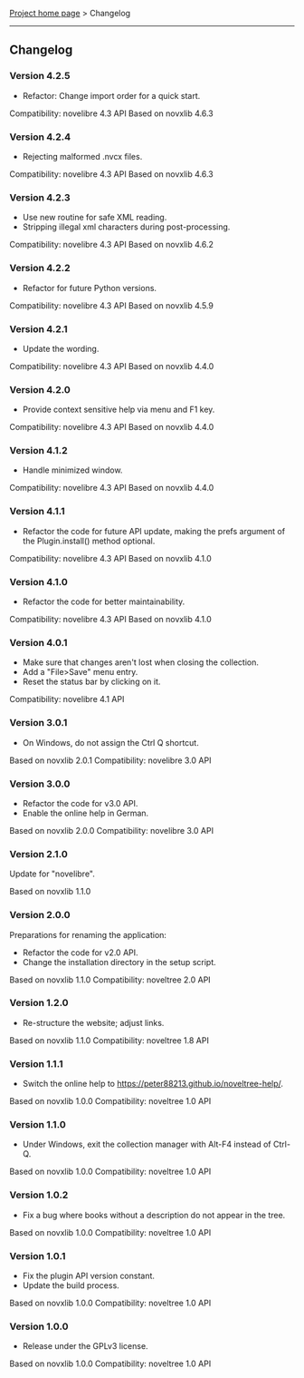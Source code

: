 [Project home page](../) > Changelog

------------------------------------------------------------------------

## Changelog

### Version 4.2.5

- Refactor: Change import order for a quick start.

Compatibility: novelibre 4.3 API
Based on novxlib 4.6.3

### Version 4.2.4

- Rejecting malformed .nvcx files.

Compatibility: novelibre 4.3 API
Based on novxlib 4.6.3

### Version 4.2.3

- Use new routine for safe XML reading.
- Stripping illegal xml characters during post-processing.

Compatibility: novelibre 4.3 API
Based on novxlib 4.6.2

### Version 4.2.2

- Refactor for future Python versions.

Compatibility: novelibre 4.3 API
Based on novxlib 4.5.9

### Version 4.2.1

- Update the wording.

Compatibility: novelibre 4.3 API
Based on novxlib 4.4.0

### Version 4.2.0

- Provide context sensitive help via menu and F1 key.

Compatibility: novelibre 4.3 API
Based on novxlib 4.4.0

### Version 4.1.2

- Handle minimized window.

Compatibility: novelibre 4.3 API
Based on novxlib 4.4.0

### Version 4.1.1

- Refactor the code for future API update,
  making the prefs argument of the Plugin.install() method optional.

Compatibility: novelibre 4.3 API
Based on novxlib 4.1.0

### Version 4.1.0

- Refactor the code for better maintainability.

Compatibility: novelibre 4.3 API
Based on novxlib 4.1.0

### Version 4.0.1

- Make sure that changes aren't lost when closing the collection.
- Add a "File>Save" menu entry.
- Reset the status bar by clicking on it.

Compatibility: novelibre 4.1 API

### Version 3.0.1

- On Windows, do not assign the Ctrl Q shortcut. 

Based on novxlib 2.0.1
Compatibility: novelibre 3.0 API

### Version 3.0.0

- Refactor the code for v3.0 API.
- Enable the online help in German.

Based on novxlib 2.0.0
Compatibility: novelibre 3.0 API

### Version 2.1.0

Update for "novelibre".

Based on novxlib 1.1.0

### Version 2.0.0

Preparations for renaming the application:
- Refactor the code for v2.0 API.
- Change the installation directory in the setup script.

Based on novxlib 1.1.0
Compatibility: noveltree 2.0 API

### Version 1.2.0

- Re-structure the website; adjust links.

Based on novxlib 1.1.0
Compatibility: noveltree 1.8 API

### Version 1.1.1

- Switch the online help to https://peter88213.github.io/noveltree-help/.

Based on novxlib 1.0.0
Compatibility: noveltree 1.0 API

### Version 1.1.0

- Under Windows, exit the collection manager with Alt-F4 instead of Ctrl-Q.

Based on novxlib 1.0.0
Compatibility: noveltree 1.0 API

### Version 1.0.2

- Fix a bug where books without a description do not appear in the tree.

Based on novxlib 1.0.0
Compatibility: noveltree 1.0 API

### Version 1.0.1

- Fix the plugin API version constant.
- Update the build process.

Based on novxlib 1.0.0
Compatibility: noveltree 1.0 API

### Version 1.0.0

- Release under the GPLv3 license.

Based on novxlib 1.0.0
Compatibility: noveltree 1.0 API
